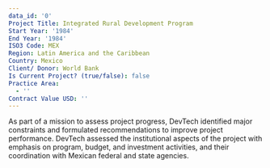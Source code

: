 ```yaml
---
data_id: '0'
Project Title: Integrated Rural Development Program
Start Year: '1984'
End Year: '1984'
ISO3 Code: MEX
Region: Latin America and the Caribbean
Country: Mexico
Client/ Donor: World Bank
Is Current Project? (true/false): false
Practice Area:
  - ''
Contract Value USD: ''
---
```

As part of a mission to assess project progress, DevTech identified major constraints and formulated recommendations to improve project performance. DevTech assessed the institutional aspects of the project with emphasis on program, budget, and investment activities, and their coordination with Mexican federal and state agencies.